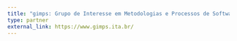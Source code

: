 ```yaml
---
title: "gimps: Grupo de Interesse em Metodologias e Processos de Software"
type: partner
external_link: https://www.gimps.ita.br/
---
```

